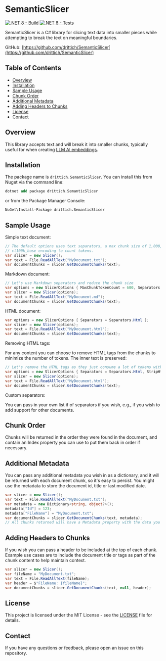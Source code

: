 # SemanticSlicer

[![.NET 8 - Build](https://github.com/drittich/SemanticSlicer/actions/workflows/build.yml/badge.svg)](https://github.com/drittich/SemanticSlicer/actions/workflows/build.yml)
[![.NET 8 - Tests](https://github.com/drittich/SemanticSlicer/actions/workflows/tests.yml/badge.svg)](https://github.com/drittich/SemanticSlicer/actions/workflows/tests.yml)

SemanticSlicer is a C# library for slicing text data into smaller pieces while attempting to break the text on meaningful boundaries. 

GitHub: [https://github.com/drittich/SemanticSlicer](https://github.com/drittich/SemanticSlicer)

## Table of Contents

- [Overview](#overview)
- [Installation](#installation)
- [Sample Usage](#sample-usage)
- [Chunk Order](#chunk-order)
- [Additional Metadata](#additional-metadata)
- [Adding Headers to Chunks](#adding-headers-to-chunks)
- [License](#license)
- [Contact](#contact)

## Overview

This library accepts text and will break it into smaller chunks, typically useful for when creating [LLM AI embeddings](https://learn.microsoft.com/en-us/semantic-kernel/memories/embeddings).

## Installation

The package name is `drittich.SemanticSlicer`. You can install this from Nuget via the command line:
```ps
dotnet add package drittich.SemanticSlicer
```

or from the Package Manager Console:
```ps
NuGet\Install-Package drittich.SemanticSlicer
```

## Sample Usage

Simple text document:

```cs
// The default options uses text separators, a max chunk size of 1,000, and 
// cl100k_base encoding to count tokens.
var slicer = new Slicer();
var text = File.ReadAllText("MyDocument.txt");
var documentChunks = slicer.GetDocumentChunks(text);
```

Markdown document:

```cs
// Let's use Markdown separators and reduce the chunk size
var options = new SlicerOptions { MaxChunkTokenCount = 600, Separators = Separators.Markdown };
var slicer = new Slicer(options);
var text = File.ReadAllText("MyDocument.md");
var documentChunks = slicer.GetDocumentChunks(text);
```

HTML document:

```cs
var options = new SlicerOptions { Separators = Separators.Html };
var slicer = new Slicer(options);
var text = File.ReadAllText("MyDocument.html");
var documentChunks = slicer.GetDocumentChunks(text);
```

Removing HTML tags:

For any content you can choose to remove HTML tags from the chunks to minimize the number of tokens. The inner text is preserved:

```cs
// Let's remove the HTML tags as they just consume a lot of tokens without adding much value
var options = new SlicerOptions { Separators = Separators.Html, StripHtml = true };
var slicer = new Slicer(options);
var text = File.ReadAllText("MyDocument.html");
var documentChunks = slicer.GetDocumentChunks(text);
```

Custom separators:

You can pass in your own list if of separators if you wish, e.g., if you wish to add support for other documents.

## Chunk Order

Chunks will be returned in the order they were found in the document, and contain an Index property you can use to put them back in order if necessary.

## Additional Metadata

You can pass any additional metadata you wish in as a dictionary, and it will be returned with each document chunk, so it's easy to persist. 
You might use the metadata to store the document id, title or last modified date.

```cs
var slicer = new Slicer();
var text = File.ReadAllText("MyDocument.txt");
var metadata = new Dictionary<string, object?>();
metadata["Id"] = 123;
metadata["FileName"] = "MyDocument.txt";
var documentChunks = slicer.GetDocumentChunks(text, metadata);
// All chunks returned will have a Metadata property with the data you passed in.
```

## Adding Headers to Chunks

If you wish you can pass a header to be included at the top of each chunk. Example use cases are to include the document title or tags as 
part of the chunk content to help maintain context.

```cs
var slicer = new Slicer();
var fileName = "MyDocument.txt";
var text = File.ReadAllText(fileName);
var header = $"FileName: {fileName}";
var documentChunks = slicer.GetDocumentChunks(text, null, header);
```

## License

This project is licensed under the MIT License - see the [LICENSE](LICENSE) file for details.

## Contact

If you have any questions or feedback, please open an issue on this repository.
